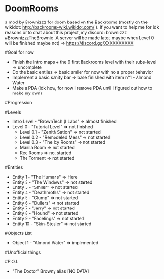 # DoomRooms
a mod by Brownizzz for doom based on the Backrooms (mostly on the wikidot: http://backrooms-wiki.wikidot.com/ ). If you want to help me for idk reasons or to chat about this project, my discord: brownizzz #BrownizzzTheBrownie (A server will be made later, maybe when Level 0 will be finished maybe not) => https://discord.gg/XXXXXXXXXX


#Goal for now
- Finish the Intro maps + the 9 first Backrooms level with their subs-level => uncomplete
- Do the basic entiies => basic smiler for now with no a proper behavior
- Implement a basic sanity bar => base finished with item n°1 - Almond Water 
- Make a PDA (idk how, for now I remove PDA until I figured out how to make my own)

#Progression

#Levels
- Intro Level - "BrownTech β Labs" => almost finished
- Level 0 - "Tutorial Level" => not finished
    - Level 0.1 - "Zenith Sation" => not started
    - Level 0.2 - "Remodeled Mess" => not started
    - Level 0.3 - "The Icy Rooms" => not started
    - Manila Room => not started
    - Red Rooms => not started
    - The Torment => not started

#Entities
- Entity 1 - "The Humans" => Here
- Entity 2 - "The Windows" => not started
- Entity 3 - "Smiler" => not started
- Entity 4 - "Deathmoths" => not started
- Entity 5 - "Clump" => not started
- Entity 6 - "Dullers" => not started
- Entity 7 - "Jerry" => not started
- Entity 8 - "Hound" => not started
- Entity 9 - "Facelings" => not started
- Entity 10 - "Skin-Stealer" => not started


#Objects List
- Object 1 - "Almond Water" => implemented


#Unofficial things

#P.O.I.
- "The Doctor" Browny alias [NO DATA]
